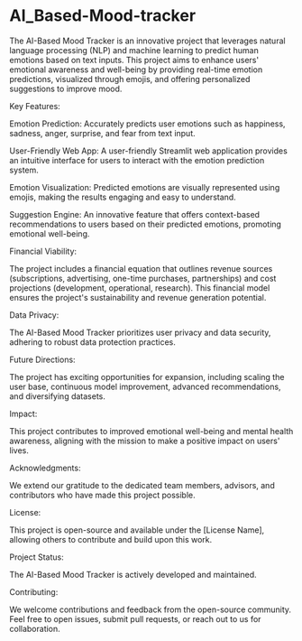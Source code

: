 # AI_Based-Mood-tracker
The AI-Based Mood Tracker is an innovative project that leverages natural language processing (NLP) and machine learning to predict human emotions based on text inputs.
This project aims to enhance users' emotional awareness and well-being by providing real-time emotion predictions, visualized through emojis, and offering personalized suggestions to improve mood.

Key Features:

Emotion Prediction: Accurately predicts user emotions such as happiness, sadness, anger, surprise, and fear from text input.

User-Friendly Web App: A user-friendly Streamlit web application provides an intuitive interface for users to interact with the emotion prediction system.

Emotion Visualization: Predicted emotions are visually represented using emojis, making the results engaging and easy to understand.

Suggestion Engine: An innovative feature that offers context-based recommendations to users based on their predicted emotions, promoting emotional well-being.

Financial Viability:

The project includes a financial equation that outlines revenue sources (subscriptions, advertising, one-time purchases, partnerships) and cost projections (development, operational, research). This financial model ensures the project's sustainability and revenue generation potential.

Data Privacy:

The AI-Based Mood Tracker prioritizes user privacy and data security, adhering to robust data protection practices.

Future Directions:

The project has exciting opportunities for expansion, including scaling the user base, continuous model improvement, advanced recommendations, and diversifying datasets.

Impact:

This project contributes to improved emotional well-being and mental health awareness, aligning with the mission to make a positive impact on users' lives.

Acknowledgments:

We extend our gratitude to the dedicated team members, advisors, and contributors who have made this project possible.

License:

This project is open-source and available under the [License Name], allowing others to contribute and build upon this work.

Project Status:

The AI-Based Mood Tracker is actively developed and maintained.

Contributing:

We welcome contributions and feedback from the open-source community. Feel free to open issues, submit pull requests, or reach out to us for collaboration.
